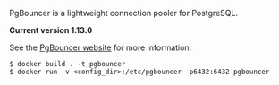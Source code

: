 PgBouncer is a lightweight connection pooler for PostgreSQL.


**Current version 1.13.0**

See the [PgBouncer website](http://www.pgbouncer.org) for more information.

```
$ docker build . -t pgbouncer
$ docker run -v <config_dir>:/etc/pgbouncer -p6432:6432 pgbouncer
```
